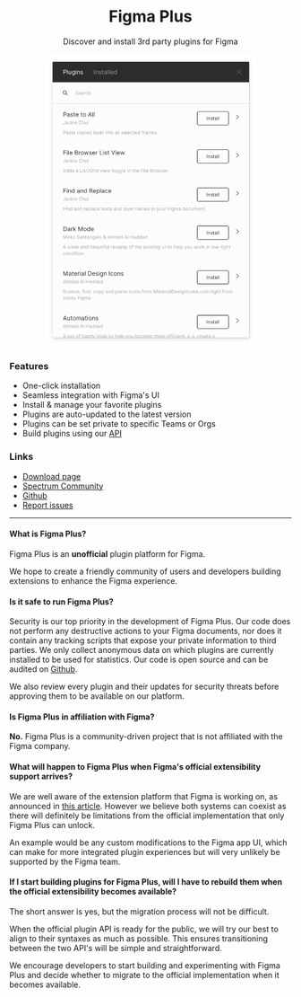 <h1 align="center"> Figma Plus </h1>

<p align="center"> Discover and install 3rd party plugins for Figma </p>

<p align="center">
<img width='380' src="images/pluginsList.png" />
</p>

### Features

- One-click installation
- Seamless integration with Figma's UI
- Install & manage your favorite plugins
- Plugins are auto-updated to the latest version
- Plugins can be set private to specific Teams or Orgs
- Build plugins using our [API](api/ui)

### Links

- [Download page](https://figmaplus.com)
- [Spectrum Community](https://spectrum.chat/figma-plus/)
- [Github](https://github.com/figma-plus)
- [Report issues](https://github.com/figma-plus/figma-plus/issues/new)

---

#### What is Figma Plus?

Figma Plus is an **unofficial** plugin platform for Figma.

We hope to create a friendly community of users and developers building extensions to enhance the Figma experience.

#### Is it safe to run Figma Plus?

Security is our top priority in the development of Figma Plus. Our code does not perform any destructive actions to your Figma documents, nor does it contain any tracking scripts that expose your private information to third parties. We only collect anonymous data on which plugins are currently installed to be used for statistics. Our code is open source and can be audited on [Github](https://github.com/figma-plus).

We also review every plugin and their updates for security threats before approving them to be available on our platform.

#### Is Figma Plus in affiliation with Figma?

**No.** Figma Plus is a community-driven project that is not affiliated with the Figma company.

#### What will happen to Figma Plus when Figma's official extensibility support arrives?

We are well aware of the extension platform that Figma is working on, as announced in [this article](https://www.figma.com/blog/figma-series-c/#the-future). However we believe both systems can coexist as there will definitely be limitations from the official implementation that only Figma Plus can unlock.

An example would be any custom modifications to the Figma app UI, which can make for more integrated plugin experiences but will very unlikely be supported by the Figma team.

#### If I start building plugins for Figma Plus, will I have to rebuild them when the official extensibility becomes available?

The short answer is yes, but the migration process will not be difficult.

When the official plugin API is ready for the public, we will try our best to align to their syntaxes as much as possible. This ensures transitioning between the two API's will be simple and straightforward.

We encourage developers to start building and experimenting with Figma Plus and decide whether to migrate to the official implementation when it becomes available.
